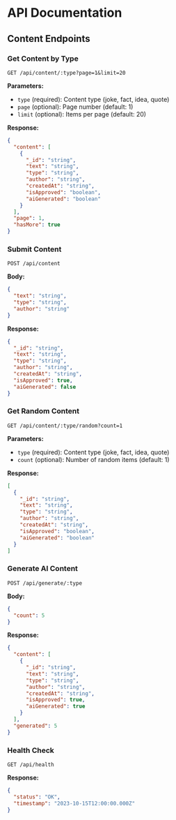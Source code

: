 # API Documentation

## Content Endpoints

### Get Content by Type
```
GET /api/content/:type?page=1&limit=20
```

**Parameters:**
- `type` (required): Content type (joke, fact, idea, quote)
- `page` (optional): Page number (default: 1)
- `limit` (optional): Items per page (default: 20)

**Response:**
```json
{
  "content": [
    {
      "_id": "string",
      "text": "string",
      "type": "string",
      "author": "string",
      "createdAt": "string",
      "isApproved": "boolean",
      "aiGenerated": "boolean"
    }
  ],
  "page": 1,
  "hasMore": true
}
```

### Submit Content
```
POST /api/content
```

**Body:**
```json
{
  "text": "string",
  "type": "string",
  "author": "string"
}
```

**Response:**
```json
{
  "_id": "string",
  "text": "string",
  "type": "string",
  "author": "string",
  "createdAt": "string",
  "isApproved": true,
  "aiGenerated": false
}
```

### Get Random Content
```
GET /api/content/:type/random?count=1
```

**Parameters:**
- `type` (required): Content type (joke, fact, idea, quote)
- `count` (optional): Number of random items (default: 1)

**Response:**
```json
[
  {
    "_id": "string",
    "text": "string",
    "type": "string",
    "author": "string",
    "createdAt": "string",
    "isApproved": "boolean",
    "aiGenerated": "boolean"
  }
]
```

### Generate AI Content
```
POST /api/generate/:type
```

**Body:**
```json
{
  "count": 5
}
```

**Response:**
```json
{
  "content": [
    {
      "_id": "string",
      "text": "string",
      "type": "string",
      "author": "string",
      "createdAt": "string",
      "isApproved": true,
      "aiGenerated": true
    }
  ],
  "generated": 5
}
```

### Health Check
```
GET /api/health
```

**Response:**
```json
{
  "status": "OK",
  "timestamp": "2023-10-15T12:00:00.000Z"
}
```
